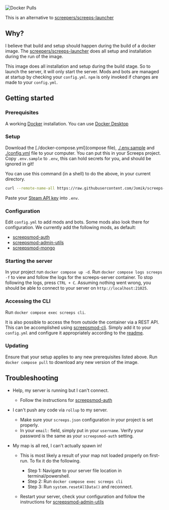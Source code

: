 ![Docker Pulls](https://img.shields.io/docker/pulls/jomik/screeps-server?link=https%3A%2F%2Fhub.docker.com%2Fr%2Fjomik%2Fscreeps-server)

This is an alternative to [screepers/screeps-launcher]

## Why?

I believe that build and setup should happen during the build of a docker image.
The [screepers/screeps-launcher] does all setup and installation during the run of the image.

This image does all installation and setup during the build stage.
So to launch the server, it will only start the server.
Mods and bots are managed at startup by checking your `config.yml`.
`npm` is only invoked if changes are made to your `config.yml`. 

## Getting started 

### Prerequisites

A working [Docker](https://www.docker.com/) installation.
You can use [Docker Desktop](https://www.docker.com/products/docker-desktop/)

### Setup

Download the [./docker-compose.yml](compose file), [./.env.sample](envfile) and [./config.yml](configuration) file to your computer. You can put this in your Screeps project.
Copy `.env.sample` to `.env`, this can hold secrets for you, and should be ignored in git!

You can use this command (in a shell) to do the above, in your current directory.

```sh
curl --remote-name-all https://raw.githubusercontent.com/Jomik/screeps-server/main/{docker-compose.yml,.env.sample,config.yml} && cp .env.sample .env && echo ".env" >> .gitignore
```

Paste your [Steam API key](https://steamcommunity.com/dev/apikey) into `.env`.

### Configuration

Edit `config.yml` to add mods and bots. Some mods also look there for configuration.
We currently add the following mods, as default:

- [screepsmod-auth]
- [screepsmod-admin-utils]
- [screepsmod-mongo]

### Starting the server

In your project run `docker compose up -d`.
Run `docker compose logs screeps -f` to view and follow the logs for the screeps-server container.
To stop following the logs, press `CTRL + C`.
Assuming nothing went wrong, you should be able to connect to your server on `http://localhost:21025`.

### Accessing the CLI

Run `docker compose exec screeps cli`.

It is also possible to access the from outside the container via a REST API.
This can be accomplished using [screepsmod-cli].
Simply add it to your `config.yml` and configure it appropriately according to the [readme](https://github.com/glitchassassin/screepsmod-cli/tree/main#readme).

### Updating

Ensure that your setup applies to any new prerequisites listed above.
Run `docker compose pull` to download any new version of the image.

## Troubleshooting

- Help, my server is running but I can't connect.
  - Follow the instructions for [screepsmod-auth]
- I can't push any code via `rollup` to my server.
  - Make sure your `screeps.json` configuration in your project is set properly.
  - In your `email:` field, simply put in your `username`. Verify your password is the same as your `screepsmod-auth` setting.
- My map is all red, I can't actually spawn in!

  - This is most likely a result of your map not loaded properly on first-run. To fix it do the following.

    - Step 1: Navigate to your server file location in terminal/powershell.
    - Step 2: Run `docker compose exec screeps cli`
    - Step 3: Run `system.resetAllData()` and reconnect.

  - Restart your server, check your configuration and follow the instructions for [screepsmod-admin-utils]

[screepers/screeps-launcher]: https://github.com/screepers/screeps-launcher
[screepsmod-auth]: https://github.com/ScreepsMods/screepsmod-auth
[screepsmod-admin-utils]: https://github.com/ScreepsMods/screepsmod-admin-utils
[screepsmod-mongo]: https://github.com/ScreepsMods/screepsmod-mongo
[screepsmod-cli]: https://github.com/glitchassassin/screepsmod-cli
